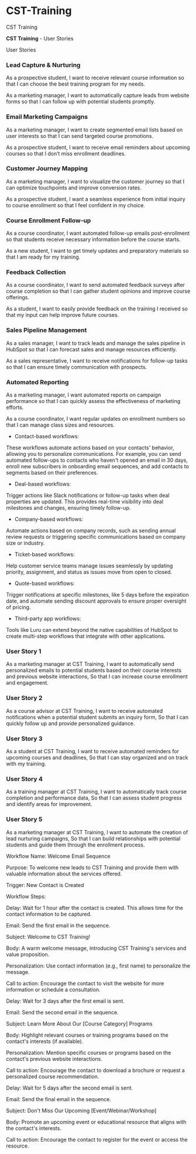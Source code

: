 # CST-Training
CST Training 

**CST Training**  - User Stories

User Stories

### **Lead Capture & Nurturing**

As a prospective student, 
I want to receive relevant course information 
so that I can choose the best training program for my needs.

As a marketing manager, 
I want to automatically capture leads from website forms 
so that I can follow up with potential students promptly.

### **Email Marketing Campaigns**

As a marketing manager, 
I want to create segmented email lists based on user interests 
so that I can send targeted course promotions.

As a prospective student, 
I want to receive email reminders about upcoming courses 
so that I don’t miss enrollment deadlines.

### **Customer Journey Mapping**

As a marketing manager, 
I want to visualize the customer journey 
so that I can optimize touchpoints and improve conversion rates.

As a prospective student, 
I want a seamless experience from initial inquiry to course enrollment 
so that I feel confident in my choice.

### **Course Enrollment Follow-up**

As a course coordinator, 
I want automated follow-up emails post-enrollment 
so that students receive necessary information before the course starts.

As a new student, 
I want to get timely updates and preparatory materials 
so that I am ready for my training.

### **Feedback Collection**

As a course coordinator, 
I want to send automated feedback surveys after course completion 
so that I can gather student opinions and improve course offerings.

As a student, 
I want to easily provide feedback on the training I received 
so that my input can help improve future courses.

### **Sales Pipeline Management**

As a sales manager, 
I want to track leads and manage the sales pipeline in HubSpot 
so that I can forecast sales and manage resources efficiently.

As a sales representative, 
I want to receive notifications for follow-up tasks
so that I can ensure timely communication with prospects.

### **Automated Reporting**

As a marketing manager, 
I want automated reports on campaign performance 
so that I can quickly assess the effectiveness of marketing efforts.

As a course coordinator, 
I want regular updates on enrollment numbers 
so that I can manage class sizes and resources.



* Contact-based workflows:

These workflows automate actions based on your contacts' behavior, allowing you to personalize communications. 
For example, you can send automated follow-ups to contacts who haven't opened an email in 30 days, 
enroll new subscribers in onboarding email sequences, and add contacts to segments based on their preferences. 

* Deal-based workflows:

Trigger actions like Slack notifications or follow-up tasks when deal properties are updated. 
This provides real-time visibility into deal milestones and changes, ensuring timely follow-up. 

* Company-based workflows:

Automate actions based on company records, such as sending annual review requests or triggering 
specific communications based on company size or industry. 

* Ticket-based workflows:

Help customer service teams manage issues seamlessly by updating priority, assignment, 
and status as issues move from open to closed. 

* Quote-based workflows: 

Trigger notifications at specific milestones, 
like 5 days before the expiration date, and automate sending discount approvals to ensure 
proper oversight of pricing. 

* Third-party app workflows: 

Tools like Luru can extend beyond the native capabilities of 
HubSpot to create multi-step workflows that integrate with other applications. 


### User Story 1

As a marketing manager at CST Training,
I want to automatically send personalized emails to potential students based on their course interests and previous website interactions,
So that I can increase course enrollment and engagement.

### User Story 2

As a course advisor at CST Training,
I want to receive automated notifications when a potential student submits an inquiry form,
So that I can quickly follow up and provide personalized guidance.

### User Story 3

As a student at CST Training,
I want to receive automated reminders for upcoming courses and deadlines,
So that I can stay organized and on track with my training.

### User Story 4

As a training manager at CST Training,
I want to automatically track course completion and performance data,
So that I can assess student progress and identify areas for improvement.

### User Story 5

As a marketing manager at CST Training,
I want to automate the creation of lead nurturing campaigns,
So that I can build relationships with potential students and 
guide them through the enrollment process.



Workflow Name: Welcome Email Sequence

Purpose: To welcome new leads to CST Training and provide them with valuable information about the services offered.

Trigger: New Contact is Created

Workflow Steps:

Delay: Wait for 1 hour after the contact is created. This allows time for the contact information to be captured.

Email: Send the first email in the sequence.

Subject: Welcome to CST Training!

Body: A warm welcome message, introducing CST Training's services and value proposition.

Personalization: Use contact information (e.g., first name) to personalize the message.

Call to action: Encourage the contact to visit the website for more information or schedule a consultation.

Delay: Wait for 3 days after the first email is sent.

Email: Send the second email in the sequence.

Subject: Learn More About Our [Course Category] Programs

Body: Highlight relevant courses or training programs based on the contact's interests (if available).

Personalization: Mention specific courses or programs based on the contact's previous website interactions.

Call to action: Encourage the contact to download a brochure or request a personalized course recommendation.

Delay: Wait for 5 days after the second email is sent.

Email: Send the final email in the sequence.

Subject: Don't Miss Our Upcoming [Event/Webinar/Workshop]

Body: Promote an upcoming event or educational resource that aligns with the contact's interests.

Call to action: Encourage the contact to register for the event or access the resource.